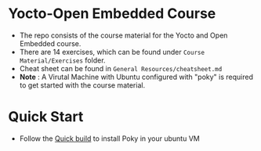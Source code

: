 # Yocto-Open Embedded Course
* The repo consists of the course material for the Yocto and Open Embedded course.
* There are 14 exercises, which can be found under `Course Material/Exercises` folder.
* Cheat sheet can be found in `General Resources/cheatsheet.md`
* **Note** : A Virutal Machine with Ubuntu configured with "poky" is required to get started with the course material.



# Quick Start
- Follow the [Quick build](https://docs.yoctoproject.org/brief-yoctoprojectqs/index.html#yocto-project-quick-build) to install Poky in your ubuntu VM





